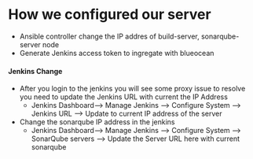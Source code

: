 # How we configured our server
- Ansible controller change the IP addres of build-server, sonarqube-server node
- Generate Jenkins access token to ingregate with blueocean

#### Jenkins Change
- After you login to the jenkins you will see some proxy issue to resolve you need to update the Jenkins URL with current the IP Address 
	- Jenkins Dashboard--> Manage Jenkins --> Configure System --> Jenkins URL --> Update to current IP address of the server
- Change the sonarqube IP address in the jenkins 
	- Jenkins Dashboard--> Manage Jenkins --> Configure System --> SonarQube servers --> Update the Server URL here with current sonarqube